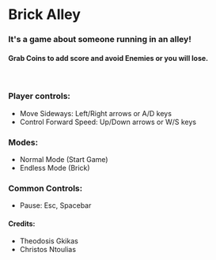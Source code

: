 # Brick Alley

### It's a game about someone running in an alley!

#### Grab **Coins** to add **score** and avoid **Enemies** or you will lose.
<br />

### Player controls:

- Move Sideways: Left/Right arrows or A/D keys
- Control Forward Speed: Up/Down arrows or W/S keys

### Modes:

- Normal Mode (Start Game)
- Endless Mode (Brick)

### Common Controls:
- Pause: Esc, Spacebar

#### Credits:
- Theodosis Gkikas
- Christos Ntoulias